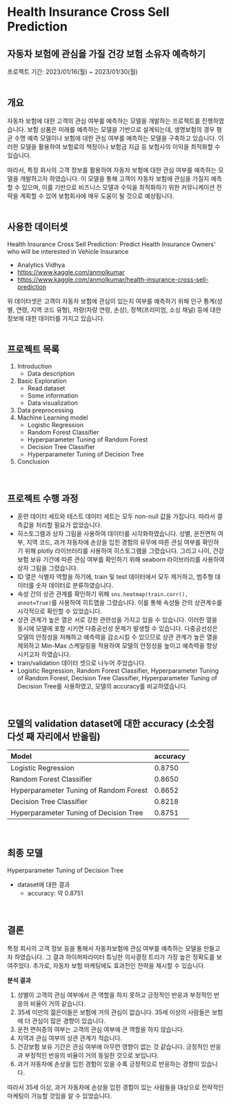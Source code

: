 # Health Insurance Cross Sell Prediction
## 자동차 보험에 관심을 가질 건강 보험 소유자 예측하기
프로젝트 기간: 2023/01/16(월) ~ 2023/01/30(월)  
<br/>
## 개요
자동차 보험에 대한 고객의 관심 여부를 예측하는 모델을 개발하는 프로젝트를 진행하였습니다. 보험 상품은 미래를 예측하는 모델을 기반으로 설계되는데, 생명보험의 경우 평균 수명 예측 모델이나 보험에 대한 관심 여부를 예측하는 모델을 구축하고 있습니다. 이러한 모델을 활용하여 보험료의 책정이나 보험금 지급 등 보험사의 이익을 최적화할 수 있습니다.

따라서, 특정 회사의 고객 정보를 활용하여 자동차 보험에 대한 관심 여부를 예측하는 모델을 개발하고자 하였습니다. 이 모델을 통해 고객이 자동차 보험에 관심을 가질지 예측할 수 있으며, 이를 기반으로 비즈니스 모델과 수익을 최적화하기 위한 커뮤니케이션 전략을 계획할 수 있어 보험회사에 매우 도움이 될 것으로 예상됩니다.  
<br/>
## 사용한 데이터셋
Health Insurance Cross Sell Prediction: Predict Health Insurance Owners' who will be interested in Vehicle Insurance  
- Analytics Vidhya  
- https://www.kaggle.com/anmolkumar
- https://www.kaggle.com/anmolkumar/health-insurance-cross-sell-prediction  

위 데이터셋은 고객이 자동차 보험에 관심이 있는지 여부를 예측하기 위해 인구 통계(성별, 연령, 지역 코드 유형), 차량(차량 연령, 손상), 정책(프리미엄, 소싱 채널) 등에 대한 정보에 대한 데이터를 가지고 있습니다.  
<br/>
## 프로젝트 목록
1. Introduction
    - Data description
2. Basic Exploration  
    - Read dataset  
    - Some information  
    - Data visualization  
3. Data preprocessing  
4. Machine Learning model  
    - Logistic Regression  
    - Random Forest Classifier  
    - Hyperparameter Tuning of Random Forest  
    - Decision Tree Classifier  
    - Hyperparameter Tuning of Decision Tree  
5. Conclusion
<br/>

## 프로젝트 수행 과정
- 훈련 데이터 세트와 테스트 데이터 세트는 모두 non-null 값을 가집니다. 따라서 결측값을 처리할 필요가 없었습니다.
- 히스토그램과 상자 그림을 사용하여 데이터를 시각화하였습니다. 성별, 운전면허 여부, 지역 코드, 과거 자동차에 손상을 입힌 경험의 유무에 따른 관심 여부를 확인하기 위해 plotly 라이브러리를 사용하여 히스토그램을 그렸습니다. 그리고 나이, 건강보험 보유 기간에 따른 관심 여부를 확인하기 위해 seaborn 라이브러리를 사용하여 상자 그림을 그렸습니다.
- ID 열은 식별자 역할을 하기에, train 및 test 데이터에서 모두 제거하고, 범주형 데이터를 숫자 데이터로 분류하였습니다.
- 속성 간의 상관 관계를 확인하기 위해 `sns.heatmap(train.corr(), annot=True)`를 사용하여 히트맵을 그렸습니다. 이를 통해 속성들 간의 상관계수를 시각적으로 확인할 수 있었습니다.
- 상관 관계가 높은 열은 서로 강한 관련성을 가지고 있을 수 있습니다. 이러한 열을 동시에 모델에 포함 시키면 다중공선성 문제가 발생할 수 있습니다. 다중공선성은 모델의 안정성을 저해하고 예측력을 감소시킬 수 있으므로 상관 관계가 높은 열을 제외하고 Min-Max 스케일링을 적용하여 모델의 안정성을 높이고 예측력을 향상 시키고자 하였습니다.
- train/validation 데이터 셋으로 나누어 주었습니다.
- Logistic Regression, Random Forest Classifier, Hyperparameter Tuning of Random Forest,  Decision Tree Classifier, Hyperparameter Tuning of Decision Tree를 사용하였고, 모델의 accuracy를 비교하였습니다.
<br/>

## 모델의 validation dataset에 대한 accuracy (소숫점 다섯 째 자리에서 반올림)
| Model | accuracy |
|:----------------------------------------|:-------|
| Logistic Regression                     | 0.8750 |
| Random Forest Classifier                | 0.8650 |
| Hyperparameter Tuning of Random Forest  | 0.8652 |
| Decision Tree Classifier                | 0.8218 |
| Hyperparameter Tuning of Decision Tree  | 0.8751 |
<br/>

## 최종 모델
Hyperparameter Tuning of Decision Tree
- dataset에 대한 결과
    - accuracy: 약 0.8751
<br/>

## 결론
특정 회사의 고객 정보 등을 통해서 자동차보험에 관심 여부를 예측하는 모델을 만들고자 하였습니다. 그 결과 하이퍼파라미터 튜닝한 의사결정 트리가 가장 높은 정확도를 보여주었다. 추가로, 자동차 보험 마케팅에도 효과전인 전략을 제시할 수 있습니다.  

**분석 결과**  
1. 성별이 고객의 관심 여부에서 큰 역할을 하지 못하고 긍정적인 반응과 부정적인 반응의 비율이 거의 같습니다.  
2. 35세 미만의 젊은이들은 보험에 거의 관심이 없습니다. 35세 이상의 사람들은 보험에 더 관심이 많은 경향이 있습니다.  
3. 운전 면허증의 여부는 고객의 관심 여부에 큰 역할을 하지 않습니다.  
4. 지역과 관심 여부의 상관 관계가 적습니다.  
5. 건강보험 보유 기간은 관심 여부에 아무런 영향이 없는 것 같습니다. 긍정적인 반응과 부정적인 반응의 비율이 거의 동일한 것으로 보입니다.  
6. 과거 자동차에 손상을 입힌 경험이 있을 수록 긍정적으로 반응하는 경향이 있습니다.  

따라서 35세 이상, 과거 자동차에 손상을 입힌 경험이 있는 사람들을 대상으로 전략적인 마케팅이 가능할 것임을 알 수 있었습니다.
